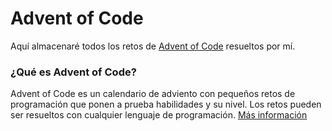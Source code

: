 # Advent of Code

Aquí almacenaré todos los retos de [Advent of Code](https://adventofcode.com/) resueltos por mí.

### ¿Qué es Advent of Code?

Advent of Code es un calendario de adviento con pequeños retos de programación que ponen a prueba habilidades y su nivel. Los retos pueden ser resueltos con cualquier lenguaje de programación. [Más información](https://adventofcode.com/2021/about)